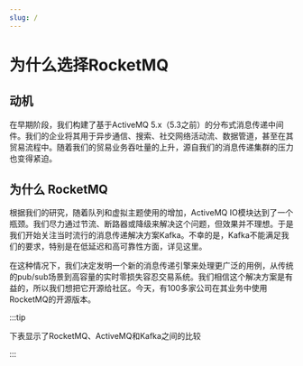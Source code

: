 ```yaml
---
slug: /
---
```


# 为什么选择RocketMQ

## 动机
在早期阶段，我们构建了基于ActiveMQ 5.x（5.3之前）的分布式消息传递中间件。我们的企业将其用于异步通信、搜索、社交网络活动流、数据管道，甚至在其贸易流程中。随着我们的贸易业务吞吐量的上升，源自我们的消息传递集群的压力也变得紧迫。

## 为什么 RocketMQ

根据我们的研究，随着队列和虚拟主题使用的增加，ActiveMQ IO模块达到了一个瓶颈。我们尽力通过节流、断路器或降级来解决这个问题，但效果并不理想。于是我们开始关注当时流行的消息传递解决方案Kafka。不幸的是，Kafka不能满足我们的要求，特别是在低延迟和高可靠性方面，详见这里。

在这种情况下，我们决定发明一个新的消息传递引擎来处理更广泛的用例，从传统的pub/sub场景到高容量的实时零损失容忍交易系统。我们相信这个解决方案是有益的，所以我们想把它开源给社区。今天，有100多家公司在其业务中使用RocketMQ的开源版本。

:::tip

下表显示了RocketMQ、ActiveMQ和Kafka之间的比较 

:::

